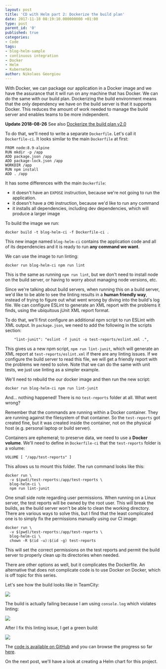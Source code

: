 ```yaml
---
layout: post
title: 'CD with Helm part 2: Dockerize the build plan'
date: 2017-11-18 08:19:10.000000000 +01:00
type: post
parent_id: '0'
published: true
categories:
- Code
tags:
- blog-helm-sample
- continuous integration
- Docker
- Helm
- Kubernetes
author: Nikolaos Georgiou
---
```


With Docker, we can package our application in a Docker image and we have the assurance that it will run on any machine that has Docker. We can do the same with our build plan. Dockerizing the build environment means that the only dependency we have on the build server is that it supports Docker. This reduces the amount of work needed to manage the build server and enables teams to be more independent.

<!--more-->

<strong>Update 2018-08-26</strong> See also <a href="{{ site.baseurl }}/2018/08/26/dockerize-the-build-plan-v2-0.html">Dockerize the build plan v2.0</a>

To do that, we'll need to write a separate <code>Dockerfile</code>. Let's call it <code>Dockerfile-ci</code>. It looks similar to the main <code>Dockerfile</code> at first:

```
FROM node:8.9-alpine
RUN mkdir -p /app
ADD package.json /app
ADD package-lock.json /app
WORKDIR /app
RUN npm install
ADD . /app
```

It has some differences with the main <code>Dockerfile</code>:
<ul>
<li>it doesn't have an <code>EXPOSE</code> instruction, because we're not going to run the application.</li>
<li>it doesn't have a <code>CMD</code> instruction, because we'd like to run any command</li>
<li>it installs all dependencies, including dev dependencies, which will produce a larger image</li>
</ul>

To build the image we run:

```
docker build -t blog-helm-ci -f Dockerfile-ci .
```

This new image named <code>blog-helm-ci</code> contains the application code and all of its dependencies and it is ready to run <strong>any command we want</strong>.

We can use the image to run linting:

```
docker run blog-helm-ci npm run lint
```

This is the same as running <code>npm run lint</code>, but we don't need to install node on the build server, or having to worry about managing node versions, etc.

Since we're talking about build servers, when running this on a build server, we'd like to be able to see the linting results in a <strong>human friendly way</strong>, instead of trying to figure out what went wrong by diving into the build's log file. We can configure ESLint to generate an XML report with the problems it finds, using the ubiquitous jUnit XML report format.

To do that, we'll first configure an additional npm script to run ESLint with XML output. In <code>package.json</code>, we need to add the following in the scripts section:

```
    "lint-junit": "eslint -f junit -o test-reports/eslint.xml .",
```

This gives us a new npm script, <code>npm run lint-junit</code>, which will generate an XML report at <code>test-reports/eslint.xml</code> if there are any linting issues. If we configure the build server to read this file, we will get a friendly report with the problems we need to solve. Note that we can do the same with unit tests, we just use linting as a simpler example.

We'll need to rebuild the our docker image and then run the new script:

```
docker run blog-helm-ci npm run lint-junit
```

And... nothing happened! There is no <code>test-reports</code> folder at all. What went wrong?

Remember that the commands are running within a Docker container. They are running against the filesystem of that container. So the <code>test-reports</code> got created fine, but it was created inside the container, not on the physical host (e.g. personal laptop or build server).

Containers are ephemeral; to preserve data, we need to use a <strong>Docker volume</strong>. We'll need to define in <code>Dockerfile-ci</code> that the <code>test-reports</code> folder is a volume:

```
VOLUME [ "/app/test-reports" ]
```

This allows us to mount this folder. The run command looks like this:

```
docker run \
  -v $(pwd)/test-reports:/app/test-reports \
  blog-helm-ci \
  npm run lint-junit
```

One small side note regarding user permissions. When running on a Linux server, the test reports will be owned by the root user. This will break the builds, as the build server won't be able to clean the working directory. There are various ways to solve this, but I find that the least complicated one is to simply fix the permissions manually using our CI image:

```
docker run \
  -v $(pwd)/test-reports:/app/test-reports \
  blog-helm-ci \
  chown -R $(id -u):$(id -g) test-reports
```

This will set the correct permissions on the test reports and permit the build server to properly clean up its directories when needed.

There are other options as well, but it complicates the Dockerfile. An alternative that does not complicate code is to use Docker on Docker, which is off topic for this series.

Let's see how the build looks like in TeamCity:

<img src="{{ site.baseurl }}/assets/2017/teamcity-steps.png" />

The build is actually failing because I am using <code>console.log</code> which violates linting:

<img src="{{ site.baseurl }}/assets/2017/teamcity-failed.png" />

After I fix this linting issue, I get a green build:

<img src="{{ site.baseurl }}/assets/2017/teamcity-pass.png" />

The <a href="https://github.com/ngeor/blog-helm" target="_blank">code is available on GitHub</a> and you can browse the progress so far <a href="https://github.com/ngeor/blog-helm/tree/0a918f0e3e74a3d6b9cd1205a70f7dd10a822e4f" target="_blank">here</a>.

On the next post, we'll have a look at creating a Helm chart for this project.
